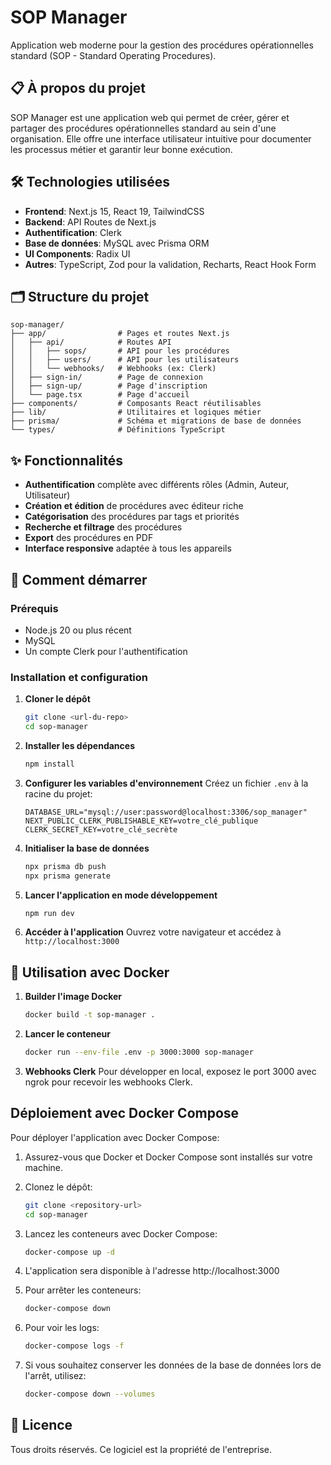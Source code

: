 # SOP Manager

Application web moderne pour la gestion des procédures opérationnelles standard (SOP - Standard Operating Procedures).

## 📋 À propos du projet

SOP Manager est une application web qui permet de créer, gérer et partager des procédures opérationnelles standard au sein d'une organisation. Elle offre une interface utilisateur intuitive pour documenter les processus métier et garantir leur bonne exécution.

## 🛠️ Technologies utilisées

- **Frontend**: Next.js 15, React 19, TailwindCSS
- **Backend**: API Routes de Next.js
- **Authentification**: Clerk
- **Base de données**: MySQL avec Prisma ORM
- **UI Components**: Radix UI
- **Autres**: TypeScript, Zod pour la validation, Recharts, React Hook Form

## 🗂️ Structure du projet

```
sop-manager/
├── app/                # Pages et routes Next.js
│   ├── api/            # Routes API
│   │   ├── sops/       # API pour les procédures
│   │   ├── users/      # API pour les utilisateurs
│   │   └── webhooks/   # Webhooks (ex: Clerk)
│   ├── sign-in/        # Page de connexion
│   ├── sign-up/        # Page d'inscription
│   └── page.tsx        # Page d'accueil
├── components/         # Composants React réutilisables
├── lib/                # Utilitaires et logiques métier
├── prisma/             # Schéma et migrations de base de données
└── types/              # Définitions TypeScript
```

## ✨ Fonctionnalités

- **Authentification** complète avec différents rôles (Admin, Auteur, Utilisateur)
- **Création et édition** de procédures avec éditeur riche
- **Catégorisation** des procédures par tags et priorités
- **Recherche et filtrage** des procédures
- **Export** des procédures en PDF
- **Interface responsive** adaptée à tous les appareils

## 🚀 Comment démarrer

### Prérequis

- Node.js 20 ou plus récent
- MySQL
- Un compte Clerk pour l'authentification

### Installation et configuration

1. **Cloner le dépôt**
   ```bash
   git clone <url-du-repo>
   cd sop-manager
   ```

2. **Installer les dépendances**
   ```bash
   npm install
   ```

3. **Configurer les variables d'environnement**
   Créez un fichier `.env` à la racine du projet:
   ```
   DATABASE_URL="mysql://user:password@localhost:3306/sop_manager"
   NEXT_PUBLIC_CLERK_PUBLISHABLE_KEY=votre_clé_publique
   CLERK_SECRET_KEY=votre_clé_secrète
   ```

4. **Initialiser la base de données**
   ```bash
   npx prisma db push
   npx prisma generate
   ```

5. **Lancer l'application en mode développement**
   ```bash
   npm run dev
   ```

6. **Accéder à l'application**
   Ouvrez votre navigateur et accédez à `http://localhost:3000`

## 🐳 Utilisation avec Docker

1. **Builder l'image Docker**
   ```bash
   docker build -t sop-manager .
   ```

2. **Lancer le conteneur**
   ```bash
   docker run --env-file .env -p 3000:3000 sop-manager
   ```

3. **Webhooks Clerk**
   Pour développer en local, exposez le port 3000 avec ngrok pour recevoir les webhooks Clerk.

## Déploiement avec Docker Compose

Pour déployer l'application avec Docker Compose:

1. Assurez-vous que Docker et Docker Compose sont installés sur votre machine.

2. Clonez le dépôt:
   ```bash
   git clone <repository-url>
   cd sop-manager
   ```

3. Lancez les conteneurs avec Docker Compose:
   ```bash
   docker-compose up -d
   ```

4. L'application sera disponible à l'adresse http://localhost:3000

5. Pour arrêter les conteneurs:
   ```bash
   docker-compose down
   ```

6. Pour voir les logs:
   ```bash
   docker-compose logs -f
   ```

7. Si vous souhaitez conserver les données de la base de données lors de l'arrêt, utilisez:
   ```bash
   docker-compose down --volumes
   ```

## 📝 Licence

Tous droits réservés. Ce logiciel est la propriété de l'entreprise.

